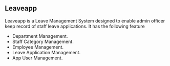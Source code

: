 ## Leaveapp 

Leaveapp is a Leave Management System designed to enable admin officer keep record of staff leave applications.
It has the following feature

- Department Management.
- Staff Category Management.
- Employee Management.
- Leave Application Management.
- App User Management.

